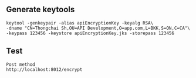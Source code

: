 ## Generate keytools
```aidl
keytool -genkeypair -alias apiEncryptionKey -keyalg RSA\
-dname "CN=Thongchai Sh,OU=API Development,O=app.com,L=BKK,S=ON,C=CA"\
-keypass 123456 -keystore apiEncryptionKey.jks -storepass 123456
```
## Test
```aidl
Post method
http://localhost:8012/encrypt
```